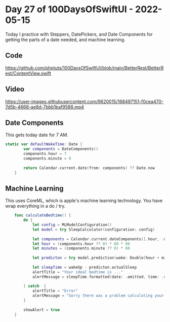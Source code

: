 # Day 27 of 100DaysOfSwiftUI - 2022-05-15

Today I practice with Steppers, DatePickers, and Date Components for getting the parts of a date needed, and machine learning.

## Code

https://github.com/phptuts/100DaysOfSwiftUI/blob/main/BetterRest/BetterRest/ContentView.swift

## Video


https://user-images.githubusercontent.com/9620015/168497151-f0cea470-7d5b-4668-ae8d-7bbb1baf9588.mp4


## Date Components

This gets today date for 7 AM.

```swift
static var defaultWakeTime: Date {
        var components = DateComponents()
        components.hour = 7
        components.minute = 0
        
        return Calendar.current.date(from: components) ?? Date.now
    }
```

## Machine Learning

This uses CoreML, which is apple's machine learning technology.  You have wrap everything in a do / try.

```swift
    func calculateBedtime() {
        do {
            let config = MLModelConfiguration()
            let model = try SleepCalculator(configuration: config)
            
            let components = Calendar.current.dateComponents([.hour, .minute], from: wakeUp)
            let hour = (components.hour ?? 0) * 60 * 60
            let minutes = (components.minute ?? 0) * 60
            
            let predicton = try model.prediction(wake: Double(hour + minutes), estimatedSleep: sleepAmount, coffee: Double(coffeeAmount))
            
            let sleepTime = wakeUp - predicton.actualSleep
            alertTitle = "Your ideal bedtime is ..."
            alertMessage = sleepTime.formatted(date: .omitted, time: .shortened)
            
        } catch  {
            alertTitle = "Error"
            alertMessage = "Sorry there was a problem calculating your bed time"
        }
        
        showAlert = true
    }
```
